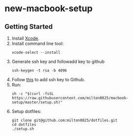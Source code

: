 # new-macbook-setup

## Getting Started
1. Install [Xcode](https://developer.apple.com/xcode/).
1. Install command line tool:
   ```
   xcode-select --install
   ```
1. Generate ssh key and followadd key to github
   ```
   ssh-keygen -t rsa -b 4096
   ```
1. Follow [this](https://docs.github.com/en/authentication/connecting-to-github-with-ssh/adding-a-new-ssh-key-to-your-github-account) to add ssh key to Github.   
1. Run:
   ```
   sh -c "$(curl -fsSL https://raw.githubusercontent.com/milton0825/macbook-setup/master/setup.sh)"
   ```
1. Setup dotfiles:
   ```
   git clone git@github.com:milton0825/dotfiles.git
   cd dotfiles
   ./setup.sh
   ```
